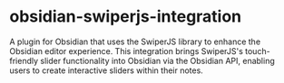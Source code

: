 # obsidian-swiperjs-integration
A plugin for Obsidian that uses the SwiperJS library to enhance the Obsidian editor experience. This integration brings SwiperJS's touch-friendly slider functionality into Obsidian via the Obsidian API, enabling users to create  interactive sliders within their notes. 
